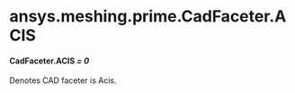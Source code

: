 # ansys.meshing.prime.CadFaceter.ACIS



#### CadFaceter.ACIS *= 0*

Denotes CAD faceter is Acis.

<!-- !! processed by numpydoc !! -->
